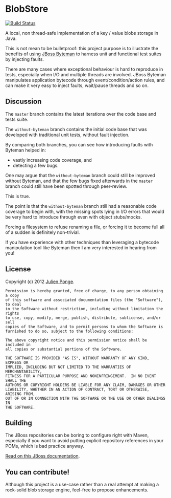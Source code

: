 # BlobStore

[![Build Status](https://secure.travis-ci.org/jponge/blobstore.png)](http://travis-ci.org/jponge/blobstore)

A local, non thread-safe implementation of a key / value blobs storage in Java.

This is not mean to be bulletproof: this project purpose is to illustrate
the benefits of using [JBoss Byteman](http://www.jboss.org/byteman/) to
harness unit and functional test suites by injecting faults.

There are many cases where exceptional behaviour is hard to reproduce in tests,
especially when I/O and multiple threads are involved. JBoss Byteman manipulates
application bytecode through event/condition/action rules, and can make it very
easy to inject faults, wait/pause threads and so on.

## Discussion

The `master` branch contains the latest iterations over the code base and
tests suite.

The `without-byteman` branch contains the initial code base that was developed
with traditional unit tests, without fault injection.

By comparing both branches, you can see how introducing faults with Byteman
helped in:

* vastly increasing code coverage, and
* detecting a few bugs.

One may argue that the `without-byteman` branch could still be improved
without Byteman, and that the few bugs fixed afterwards in the `master`
branch could still have been spotted through peer-review.

This is true.

The point is that the `without-byteman` branch still had a reasonable
code coverage to begin with, with the missing spots lying in I/O errors
that would be very hard to introduce through even with object stubs/mocks.

Forcing a filesystem to refuse renaming a file, or forcing it to become
full all of a sudden is definitely non-trivial.

If you have experience with other techniques than leveraging a bytecode
manipulation tool like Byteman then I am very interested in hearing from
you!

## License

Copyright (c) 2012 [Julien Ponge](http://julien.ponge.info/).

    Permission is hereby granted, free of charge, to any person obtaining a copy
    of this software and associated documentation files (the "Software"), to deal
    in the Software without restriction, including without limitation the rights
    to use, copy, modify, merge, publish, distribute, sublicense, and/or sell
    copies of the Software, and to permit persons to whom the Software is
    furnished to do so, subject to the following conditions:

    The above copyright notice and this permission notice shall be included in
    all copies or substantial portions of the Software.

    THE SOFTWARE IS PROVIDED "AS IS", WITHOUT WARRANTY OF ANY KIND, EXPRESS OR
    IMPLIED, INCLUDING BUT NOT LIMITED TO THE WARRANTIES OF MERCHANTABILITY,
    FITNESS FOR A PARTICULAR PURPOSE AND NONINFRINGEMENT.  IN NO EVENT SHALL THE
    AUTHORS OR COPYRIGHT HOLDERS BE LIABLE FOR ANY CLAIM, DAMAGES OR OTHER
    LIABILITY, WHETHER IN AN ACTION OF CONTRACT, TORT OR OTHERWISE, ARISING FROM,
    OUT OF OR IN CONNECTION WITH THE SOFTWARE OR THE USE OR OTHER DEALINGS IN
    THE SOFTWARE.

## Building

The JBoss repositories can be boring to configure right with Maven, especially
if you want to avoid putting explicit repository references in your POMs, which
is bad practice anyway.

[Read on this JBoss documentation](https://community.jboss.org/wiki/MavenGettingStarted-Users).

## You can contribute!

Although this project is a use-case rather than a real attempt at making a rock-solid
blob storage engine, feel-free to propose enhancements.

